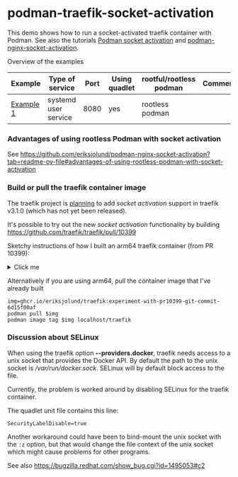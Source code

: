 # podman-traefik-socket-activation

This demo shows how to run a socket-activated traefik container with Podman.
See also the tutorials [Podman socket activation](https://github.com/containers/podman/blob/main/docs/tutorials/socket_activation.md) and
[podman-nginx-socket-activation](https://github.com/eriksjolund/podman-nginx-socket-activation).

Overview of the examples

| Example | Type of service | Port | Using quadlet | rootful/rootless podman | Comment |
| --      | --              |   -- | --      | --   | --  |
| [Example 1](examples/example1) | systemd user service | 8080 | yes | rootless podman | |

### Advantages of using rootless Podman with socket activation

See https://github.com/eriksjolund/podman-nginx-socket-activation?tab=readme-ov-file#advantages-of-using-rootless-podman-with-socket-activation

### Build or pull the traefik container image

The traefik project is [planning](https://github.com/traefik/traefik/pull/10399#issuecomment-2133376924) to add _socket activation_ support in traefik v3.1.0 (which has not yet been released).

It's possible to try out the new _socket activation_ functionality by building
https://github.com/traefik/traefik/pull/10399

Sketchy instructions of how I built an arm64 traefik container (from PR 10399): <details><summary>Click me</summary>

(I have forgotten exactly which commands I ran. Most probably there are better ways of how to build a traefik container image. It would be nice to have a Containerfile and just
run `podman build .` but I couldn't find any)

1. Install Fedora CoreOS (stream: _next_). (I added some extra free disk space with `qemu-img resize fedora-coreos-40.20240616.1.0-qemu.aarch64.qcow2 +15G`)
1. Start the Fedora CoreOS VM and log in.
1. Install make
   ```
   sudo rpm-ostree install -A make
   ```
1. Download golang 1.22.4 from https://go.dev/doc/install
1. Install golang
   ```
   sudo sh -c "rm -rf /usr/local/go && tar -C /usr/local -xzf go1.22.4.linux-amd64.tar.gz"
   ```
1. Create user for building the container image
   ```
   sudo useradd test
   ```
1. Add to supplimentary group
   ```
   sudo usermod -aG docker test
   ```
1. Start the docker socket
   ```
   sudo systemctl start docker.socket
   ```
1. Log in to the _test_ user
   ```
   sudo machinectl shell --uid test
   ```
1. Clone traefik repo
   ```
   git clone https://github.com/traefik/traefik.git
   ```
1. Append this text
   ```
   export PATH=$PATH:/usr/local/go/bin
   export GOPATH=~/go
   export PATH=$PATH:$GOPATH/bin
   ```
   to the file _~/.bash_profile_
1. Source the updated Bash configuration
   ```
   source ~/.bash_profile
   ```
1. Change directory
   ```
   cd traefik
   ```
1. Modify the trafik sources according to this diff
   ```
   diff --git a/Makefile b/Makefile
   index b006ce68e..01c2b313f 100644
   --- a/Makefile
   +++ b/Makefile
   @@ -43,8 +43,8 @@ clean-webui:

    webui/static/index.html:
	   $(MAKE) build-webui-image
   -       docker run --rm -v "$(PWD)/webui/static":'/src/webui/static' traefik-webui npm run build:nc
   -       docker run --rm -v "$(PWD)/webui/static":'/src/webui/static' traefik-webui chown -R $(shell id -u):$(shell id -g) ./static
   +       docker run --rm -v "$(PWD)/webui/static":'/src/webui/static':Z traefik-webui npm run build:nc
   +       docker run --rm -v "$(PWD)/webui/static":'/src/webui/static':Z traefik-webui chown -R $(shell id -u):$(shell id -g) ./static

    .PHONY: generate-webui
    #? generate-webui: Generate WebUI
   ```
1. Build the binary
   ```
   make binary
   ```
1. Build the container image with podman
   ```
   podman build --build-arg TARGETPLATFORM=linux/arm64 -t traefik .
   ```

</details>

Alternatively if you are using arm64, pull the container image that I've already built

```
img=ghcr.io/eriksjolund/traefik:experiment-with-pr10399-git-commit-6d15f00af
podman pull $img
podman image tag $img localhost/traefik
```

### Discussion about SELinux

When using the traefik option __--providers.docker__, traefik needs access to a unix socket
that provides the Docker API. By default the path to the unix socket is  _/var/run/docker.sock_.
SELinux will by default block access to the file.

Currently, the problem is worked around by disabling SELinux for the traefik container.

The quadlet unit file contains this line:
```
SecurityLabelDisable=true
```

Another workaround could have been to bind-mount the unix socket with the `:z` option,
but that would change the file context of the unix socket which might cause problems for
other programs.

See also
https://bugzilla.redhat.com/show_bug.cgi?id=1495053#c2
